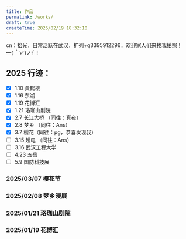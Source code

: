 ```yaml
---
title: 作品
permalink: /works/
draft: true
createTime: 2025/02/19 18:32:10
---
```


cn：拾光，日常活跃在武汉，扩列+q3395912296，欢迎家人们来找我拍照！━(*｀∀´*)ノ亻!

## 2025 行迹：
- [x] 1.10 黄鹤楼
- [x] 1.16 东湖
- [x] 1.19 花博汇
- [x] 1.21 珞珈山剧院
- [x] 2.7 长江大桥 （同往：真夜）
- [x] 2.8 梦乡 （同往：Ans）
- [x] 3.7 樱花（同往：pg，恭喜发现我）
- [ ] 3.15 超电 （同往：Ans）
- [ ] 3.16 武汉工程大学
- [ ] 4.23 五岳
- [ ] 5.9 国防科技展

### 2025/03/07 樱花节
<ImageCard
    image="https://oss.ajohn.top/works/2025-03-07/DSC_2193.webp"
    title="素瓣映晴空"
    description="照片中的樱花摄于武汉市洪山区武汉科技大学黄家湖校区。蓝天如幕映琼枝，素瓣轻盈展逸姿。嫩蕊微黄添韵致，清风漫舞报春时。"
    href="/"
    author="AJohn"
    date="2025/03/07"
    />

<CardGrid>
<ImageCard
    image="https://oss.ajohn.top/works/2025-03-07/DSC_2252.webp"
    title="樱花步道的温馨瞬间"
    description="照片中的樱花摄于武汉市洪山区武汉科技大学黄家湖校区。在樱花盛放的步道旁，洁白的樱花如云朵般挂满枝头。几位行人或坐或行，享受着春日时光。长椅上，人们安静休憩；步道中，一位大人陪伴着孩子骑车，大手轻扶，满是呵护。周围柳树泛绿，绿草如茵，整个画面温馨又惬意，洋溢着春日的美好与宁静 。"
    href="/"
    author="AJohn"
    date="2025/03/07"
    />
    <ImageCard
    image="https://oss.ajohn.top/works/2025-03-07/DSC_2229.webp"
    title="钟塔・春樱之约"
    description="照片中的樱花摄于武汉市洪山区武汉科技大学黄家湖校区。画面中，淡粉色的樱花枝桠舒展，花朵星星点点。背景是一座白色钟塔，钟面清晰，时间仿佛在此刻凝固。塔顶的格栅结构简洁现代，与柔美樱花相映成趣，在浅灰天空的衬托下，营造出一种静谧而浪漫的春日氛围 。"
    href="/"
    author="AJohn"
    date="2025/03/07"
    />
    <ImageCard
    image="https://oss.ajohn.top/works/2025-03-07/DSC_2230.webp"
    title="浅粉盈枝春意浓"
    description="照片中的樱花摄于武汉市洪山区武汉科技大学黄家湖校区。盛开的樱花，枝头繁花簇拥，洁白中透着淡粉，细长的花蕊点缀着金黄花粉。背景蓝天朦胧，衬托出前景花朵的清晰艳丽，尽显春日烂漫与生机。"
    href="/"
    author="AJohn"
    date="2025/03/07"
    />
    <ImageCard
    image="https://oss.ajohn.top/works/2025-03-07/DSC_2236.webp"
    title="粉樱漫舞春光里"
    description="照片中的樱花摄于武汉市洪山区武汉科技大学黄家湖校区。蓝天为幕，粉樱满树。细碎的樱花如繁星般缀满枝头，微风似无形的舞者，轻拂而过，引得花瓣纷纷扬扬，似在漫舞。那淡雅的粉色，洋溢着春日的温柔与浪漫，尽显生机与美好。"
    href="/"
    author="AJohn"
    date="2025/03/07"
    />
</CardGrid>

<ImageCard
    image="https://oss.ajohn.top/works/2025-03-07/DSC_2186.webp"
    title="粉樱闹春"
    description="照片中的樱花摄于武汉市洪山区武汉科技大学黄家湖校区。画面中，粉樱绽放枝头，如云似霞 。淡粉色的花朵密密匝匝，在蓝天的映衬下显得格外明艳，樱花在春日里肆意盛开，传递出浓浓的春意与生机。"
    href="/"
    author="AJohn"
    date="2025/03/07"
    />



### 2025/02/08 梦乡漫展
<CardGrid>
    <ImageCard
    image="https://oss.ajohn.top/works/2025-02-08/DSC_2105.webp"
    title="明日方舟-史尔特尔"
    description="照片摄于武汉市国际博览中心暨梦乡漫展。神秘的萨卡兹少女史尔特尔，或因矿石病影响导致缺失性记忆障碍，其情况在矿石病病理中也极其少见，现于罗德岛接受治疗中。在测试过程中展现出了原因不详的强大战斗能力，很快成为了作战干员。"
    href="/"
    author="AJohn"
    date="2025/02/08"
    />
    <ImageCard
    image="https://oss.ajohn.top/works/2025-02-08/DSC_2159.webp"
    title="第五人格-红夫人-应许之日"
    description="照片摄于武汉市国际博览中心暨梦乡漫展。“你会获得你想要的，十字架为此作证。”"
    href="/"
    author="AJohn"
    date="2025/02/08"
    />
    <ImageCard
    image="https://oss.ajohn.top/works/2025-02-08/DSC_1723.webp"
    title="第五人格-艾玛·伍兹-兰闺惊梦"
    description="照片摄于武汉市国际博览中心暨梦乡漫展。“时光是回忆的最佳滤镜，在一切都未发生前。”"
    href="/"
    author="AJohn"
    date="2025/02/08"
    />
    <ImageCard
    image="https://oss.ajohn.top/works/2025-02-08/DSC_1596.webp"
    title="少女前线-SPR A3G"
    description="照片摄于武汉市国际博览中心暨梦乡漫展。不太喜欢运动，大多数时候会在一个地点“监视”着某些东西很长时间，最喜欢“监视”的是指挥官。对待任务时为了注重效率，没有命令时不会耐心等待命令，容易擅自行动按自己方式处理问题。"
    href="/"
    author="AJohn"
    date="2025/02/08"
    />
    <ImageCard
    image="https://oss.ajohn.top/works/2025-02-08/DSC_1600.webp"
    title="少女前线-SPR A3G"
    description="照片摄于武汉市国际博览中心暨梦乡漫展。不太喜欢运动，大多数时候会在一个地点“监视”着某些东西很长时间，最喜欢“监视”的是指挥官。对待任务时为了注重效率，没有命令时不会耐心等待命令，容易擅自行动按自己方式处理问题。"
    href="/"
    author="AJohn"
    date="2025/02/08"
    />
</CardGrid>

### 2025/01/21 珞珈山剧院
<ImageCard
    image="https://oss.ajohn.top/works/2025-01-21/DSC_0989.webp"
    title="弦上的和声盛宴"
    description="照片中的舞台位于武汉市武昌区珞狮路84号附近珞珈山剧院。舞台之上，一群身着正装的演奏者端坐于椅。手中的小提琴、大提琴在光影交错间被轻轻拨弄、拉响，如灵动的精灵在琴弦上跳跃。他们沉浸于音乐的世界，周围静谧无声，唯有悠扬弦音潺潺流淌，似在诉说着一个个动人的故事，编织出一场沉浸式的听觉盛宴 。"
    href="/"
    author="AJohn"
    date="2025/01/21"
    />

### 2025/01/19 花博汇
<ImageCard
    image="https://oss.ajohn.top/works/2025-01-19/DSC_0913.webp"
    title="蜂恋牡丹"
    description="照片中的花朵摄于武汉市蔡甸区花博汇。一朵硕大而艳丽的深粉牡丹尽情绽放，层层叠叠的花瓣如华丽的舞裙。金黄的花蕊在中心闪耀，一只蜜蜂被其芬芳吸引，正绕花飞舞，展现出牡丹的雍容华贵与勃勃生机。"
    href="/"
    author="AJohn"
    date="2025/01/19"
    />
<CardGrid>
    <ImageCard
    image="https://oss.ajohn.top/works/2025-01-19/DSC_0919.webp"
    title="晨露中的金盏花"
    description="照片中的花朵摄于武汉市蔡甸区花博汇。清晨，点点露珠挂在明艳的金盏花瓣上，宛如晶莹的玉珠。在翠绿叶片的衬托下，金盏花显得愈发娇艳夺目，仿佛是大自然在一夜之间精心雕琢的杰作，散发着清新而又蓬勃的生命力。"
    href="/"
    author="AJohn"
    date="2025/01/19"
    />
</CardGrid>
<!-- <CardGrid>
    <ImageCard
    image="https://cdn.jsdelivr.net/gh/zzyAJohn/Works-Image/2025-01-19/DSC_0928.jpg"
    title="前行中的复古律动"
    description="照片中的火车位于武汉市蔡甸区。一辆标有 “乡村振兴号” 的老式蒸汽火车正行驶在轨道上。复古的黑色车身、高耸的烟囱，尽显历史韵味。火车周围树木和房屋相伴，蒸汽火车运行时带来的动态感，与周边静谧的环境形成独特对比，仿佛在诉说着乡村发展的奋进故事 。"
    href="/"
    author="AJohn"
    date="2025/01/19"
    />
</CardGrid> -->



<!-- <CardGrid>
    <ImageCard
    image="https://cdn.jsdelivr.net/gh/zzyAJohn/Works-Image/2025-01-21/DSC_0989.webp"
    title="弦上的和声盛宴"
    description="照片中的火车位于武汉市武昌区珞狮路84号附近珞珈山剧院。舞台之上，一群身着正装的演奏者端坐于椅。手中的小提琴、大提琴在光影交错间被轻轻拨弄、拉响，如灵动的精灵在琴弦上跳跃。他们沉浸于音乐的世界，周围静谧无声，唯有悠扬弦音潺潺流淌，似在诉说着一个个动人的故事，编织出一场沉浸式的听觉盛宴 。"
    href="/"
    author="AJohn"
    date="2025/01/19"
    />
</CardGrid> -->

<!-- ## 野生动物 -->

<!-- ## 夜景摄影 -->

<!-- ## 旅行摄影 -->


